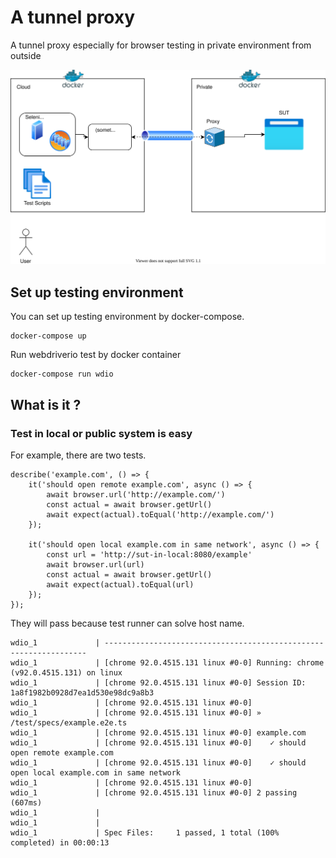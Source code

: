 # A tunnel proxy
A tunnel proxy especially for browser testing in private environment from outside

![](./design_doc.svg)

## Set up testing environment

You can set up testing environment by docker-compose.

```
docker-compose up
```

Run webdriverio test by docker container

```
docker-compose run wdio
```

## What is it ?
### Test in local or public system is easy

For example, there are two tests.

```
describe('example.com', () => {
    it('should open remote example.com', async () => {
        await browser.url('http://example.com/')
        const actual = await browser.getUrl()
        await expect(actual).toEqual('http://example.com/')
    });

    it('should open local example.com in same network', async () => {
        const url = 'http://sut-in-local:8080/example'
        await browser.url(url)
        const actual = await browser.getUrl()
        await expect(actual).toEqual(url)
    });
});

```

They will pass because test runner can solve host name.

```
wdio_1             | ------------------------------------------------------------------
wdio_1             | [chrome 92.0.4515.131 linux #0-0] Running: chrome (v92.0.4515.131) on linux
wdio_1             | [chrome 92.0.4515.131 linux #0-0] Session ID: 1a8f1982b0928d7ea1d530e98dc9a8b3
wdio_1             | [chrome 92.0.4515.131 linux #0-0]
wdio_1             | [chrome 92.0.4515.131 linux #0-0] » /test/specs/example.e2e.ts
wdio_1             | [chrome 92.0.4515.131 linux #0-0] example.com
wdio_1             | [chrome 92.0.4515.131 linux #0-0]    ✓ should open remote example.com
wdio_1             | [chrome 92.0.4515.131 linux #0-0]    ✓ should open local example.com in same network
wdio_1             | [chrome 92.0.4515.131 linux #0-0]
wdio_1             | [chrome 92.0.4515.131 linux #0-0] 2 passing (607ms)
wdio_1             |
wdio_1             |
wdio_1             | Spec Files:	 1 passed, 1 total (100% completed) in 00:00:13
```
